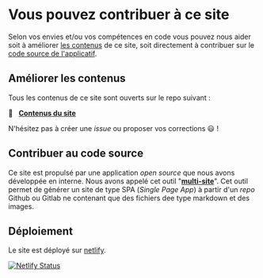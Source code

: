 
# Vous pouvez contribuer à ce site

Selon vos envies et/ou vos compétences en code vous pouvez nous aider soit à améliorer [les contenus][site_contents] de ce site, soit directement à contribuer sur le [code source de l'applicatif][repo_app].

## Améliorer les contenus

Tous les contenus de ce site sont ouverts sur le repo suivant :

📁 &nbsp; [**Contenus du site**][site_contents]

N'hésitez pas à créer une _issue_ ou proposer vos corrections 😃 !

## Contribuer au code source

Ce site est propulsé par une application _open source_ que nous avons développée en interne. Nous avons appelé cet outil "**[multi-site][repo_app]**". Cet outil permet de générer un site de type SPA (*Single Page App*) à partir d'un *repo* Github ou Gitlab ne contenant que des fichiers dee type markdown et des images. 

## Déploiement

Le site est déployé sur [netlify](https://www.netlify.com/).

[![Netlify Status](https://api.netlify.com/api/v1/badges/8a49a93f-e443-48e5-b5d8-baa2d7f5fee5/deploy-status)](https://app.netlify.com/sites/gitribute-documentation/deploys)

[site_contents]: https://github.com/multi-coop/gitribute-documentation-content
[repo_app]: https://github.com/multi-coop/multi-site-app
